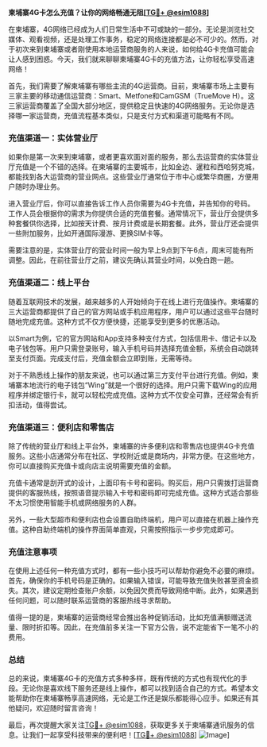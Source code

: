 **柬埔寨4G卡怎么充值？让你的网络畅通无阻[[TG💪+ @esim1088](https://t.me/s/esim1088)]**

在柬埔寨，4G网络已经成为人们日常生活中不可或缺的一部分。无论是浏览社交媒体、观看视频，还是处理工作事务，稳定的网络连接都是必不可少的。然而，对于初次来到柬埔寨或者刚使用本地运营商服务的人来说，如何给4G卡充值可能会让人感到困惑。今天，我们就来聊聊柬埔寨4G卡的充值方法，让你轻松享受高速网络！

首先，我们需要了解柬埔寨有哪些主流的4G运营商。目前，柬埔寨市场上主要有三家主要的移动通信运营商：Smart、Metfone和CamGSM（TrueMove H）。这三家运营商覆盖了全国大部分地区，提供稳定且快速的4G网络服务。无论你是选择哪一家运营商，充值流程基本类似，只是支付方式和渠道可能略有不同。

### **充值渠道一：实体营业厅**

如果你是第一次来到柬埔寨，或者更喜欢面对面的服务，那么去运营商的实体营业厅充值是一个不错的选择。在柬埔寨的主要城市，比如金边、暹粒和西哈努克城，都能找到各大运营商的营业网点。这些营业厅通常位于市中心或繁华商圈，方便用户随时办理业务。

进入营业厅后，你可以直接告诉工作人员你需要为4G卡充值，并告知你的号码。工作人员会根据你的需求为你提供合适的充值套餐。通常情况下，营业厅会提供多种套餐供你选择，比如按天计费、按月计费或是长期套餐。此外，营业厅还会提供一些附加服务，比如开通国际漫游、更换SIM卡等。

需要注意的是，实体营业厅的营业时间一般为早上9点到下午6点，周末可能有所调整。因此，在前往营业厅之前，建议先确认其营业时间，以免白跑一趟。

### **充值渠道二：线上平台**

随着互联网技术的发展，越来越多的人开始倾向于在线上进行充值操作。柬埔寨的三大运营商都提供了自己的官方网站或手机应用程序，用户可以通过这些平台随时随地完成充值。这种方式不仅方便快捷，还能享受到更多的优惠活动。

以Smart为例，它的官方网站和App支持多种支付方式，包括信用卡、借记卡以及电子钱包等。用户只需登录账号，输入手机号码并选择充值金额，系统会自动跳转至支付页面。完成支付后，充值金额会立即到账，无需等待。

对于不熟悉线上操作的朋友来说，也可以通过第三方支付平台进行充值。例如，柬埔寨本地流行的电子钱包“Wing”就是一个很好的选择。用户只需下载Wing的应用程序并绑定银行卡，就可以轻松完成充值。这种方式不仅安全可靠，还经常会有折扣活动，值得尝试。

### **充值渠道三：便利店和零售店**

除了传统的营业厅和线上平台外，柬埔寨的许多便利店和零售店也提供4G卡充值服务。这些小店通常分布在社区、学校附近或是商场内，非常方便。在这些地方，你可以直接购买充值卡或向店主说明需要充值的金额。

充值卡通常是刮开式的设计，上面印有卡号和密码。购买后，用户只需拨打运营商提供的客服热线，按照语音提示输入卡号和密码即可完成充值。这种方式适合那些不太习惯使用智能手机或网络服务的人群。

另外，一些大型超市和便利店也会设置自助终端机，用户可以直接在机器上操作充值。这种自助终端机的操作界面简单直观，只需按照指示一步步完成即可。

### **充值注意事项**

在使用上述任何一种充值方式时，都有一些小技巧可以帮助你避免不必要的麻烦。首先，确保你的手机号码是正确的。如果输入错误，可能导致充值失败甚至资金损失。其次，建议定期检查账户余额，以免因欠费而导致网络中断。此外，如果遇到任何问题，可以随时联系运营商的客服热线寻求帮助。

值得一提的是，柬埔寨的运营商经常会推出各种促销活动，比如充值满额赠送流量、限时折扣等。因此，在充值前多关注一下官方公告，说不定能省下一笔不小的费用。

### **总结**

总的来说，柬埔寨4G卡的充值方式多种多样，既有传统的方式也有现代化的手段。无论你是喜欢线下服务还是线上操作，都可以找到适合自己的方式。希望本文能帮助你在柬埔寨畅享高速网络，无论是工作还是娱乐都能得心应手。如果还有其他疑问，欢迎随时留言咨询！

最后，再次提醒大家关注[TG💪+ @esim1088](https://t.me/s/esim1088)，获取更多关于柬埔寨通讯服务的信息。让我们一起享受科技带来的便利吧！[[TG💪+ @esim1088](https://t.me/s/esim1088)] ![Image](https://i.postimg.cc/4NQfJmqS/Snipaste-2025-05-13-00-14-12.png)]